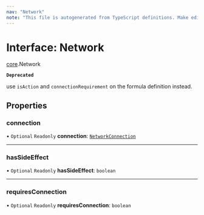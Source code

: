 ```yaml
---
nav: "Network"
note: "This file is autogenerated from TypeScript definitions. Make edits to the comments in the TypeScript file and then run `make docs` to regenerate this file."
---
```

# Interface: Network

[core](../modules/core.md).Network

**`Deprecated`**

use `isAction` and `connectionRequirement` on the formula definition instead.

## Properties

### connection

• `Optional` `Readonly` **connection**: [`NetworkConnection`](../enums/core.NetworkConnection.md)

___

### hasSideEffect

• `Optional` `Readonly` **hasSideEffect**: `boolean`

___

### requiresConnection

• `Optional` `Readonly` **requiresConnection**: `boolean`

